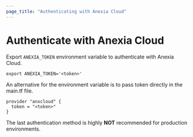 ```yaml
---
page_title: "Authenticating with Anexia Cloud"
---
```


# Authenticate with Anexia Cloud

Export `ANEXIA_TOKEN` environment variable to authenticate with Anexia Cloud.

```shell script
export ANEXIA_TOKEN='<token>'
```

An alternative for the environment variable is to pass token directly in the main.tf file.

```hcl
provider "anxcloud" {
  token = "<token>"
}
```

The last authentication method is highly **NOT** recommended for production environments. 